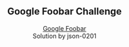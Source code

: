 <h2 align="center">Google Foobar Challenge</h1>

<p align="center">
  <a href="https://foobar.withgoogle.com/">Google Foobar</a>
  <br>
  Solution by json-0201
</p>
